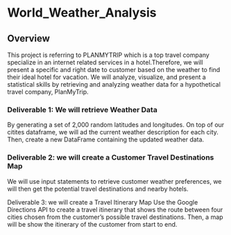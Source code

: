 # World_Weather_Analysis
## Overview
This project is referring to PLANMYTRIP which is a top travel company specialize in an internet related services in a hotel.Therefore, we will  present a specific and right date to customer based on the weather to find their ideal hotel for vacation. We will analyze, visualize, and present a statistical skills by retrieving and analyzing weather data for a hypothetical travel company, PlanMyTrip. 
### Deliverable 1: We will retrieve Weather Data
By generating a set of 2,000 random latitudes and longitudes. On top of our citites dataframe, we will ad the current weather description for each city. Then, create a new DataFrame containing the updated weather data.

### Deliverable 2: we will create a Customer Travel Destinations Map
We will use input statements to retrieve customer weather preferences, we will then get the potential travel destinations and nearby hotels. 

Deliverable 3: we will create a Travel Itinerary Map
Use the Google Directions API to create a travel itinerary that shows the route between four cities chosen from the customer’s possible travel destinations. Then, a map will be show the itinerary of the customer from start to end.
